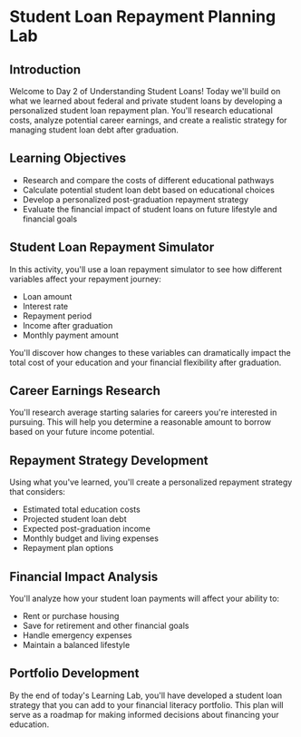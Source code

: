 # Student Loan Repayment Planning Lab

## Introduction

Welcome to Day 2 of Understanding Student Loans! Today we'll build on what we learned about federal and private student loans by developing a personalized student loan repayment plan. You'll research educational costs, analyze potential career earnings, and create a realistic strategy for managing student loan debt after graduation.

## Learning Objectives

- Research and compare the costs of different educational pathways
- Calculate potential student loan debt based on educational choices
- Develop a personalized post-graduation repayment strategy
- Evaluate the financial impact of student loans on future lifestyle and financial goals

## Student Loan Repayment Simulator

In this activity, you'll use a loan repayment simulator to see how different variables affect your repayment journey:

- Loan amount
- Interest rate
- Repayment period
- Income after graduation
- Monthly payment amount

You'll discover how changes to these variables can dramatically impact the total cost of your education and your financial flexibility after graduation.

## Career Earnings Research

You'll research average starting salaries for careers you're interested in pursuing. This will help you determine a reasonable amount to borrow based on your future income potential.

## Repayment Strategy Development

Using what you've learned, you'll create a personalized repayment strategy that considers:

- Estimated total education costs
- Projected student loan debt
- Expected post-graduation income
- Monthly budget and living expenses
- Repayment plan options

## Financial Impact Analysis

You'll analyze how your student loan payments will affect your ability to:

- Rent or purchase housing
- Save for retirement and other financial goals
- Handle emergency expenses
- Maintain a balanced lifestyle

## Portfolio Development

By the end of today's Learning Lab, you'll have developed a student loan strategy that you can add to your financial literacy portfolio. This plan will serve as a roadmap for making informed decisions about financing your education.